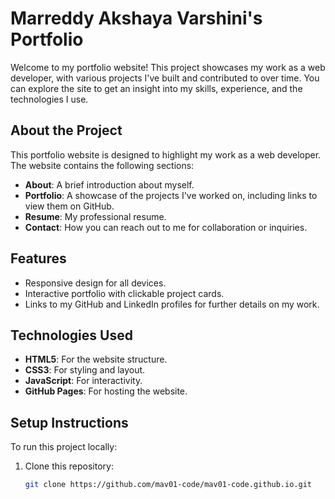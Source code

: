 # Marreddy Akshaya Varshini's Portfolio

Welcome to my portfolio website! This project showcases my work as a web developer, with various projects I've built and contributed to over time. You can explore the site to get an insight into my skills, experience, and the technologies I use.

## About the Project

This portfolio website is designed to highlight my work as a web developer. The website contains the following sections:

- **About**: A brief introduction about myself.
- **Portfolio**: A showcase of the projects I've worked on, including links to view them on GitHub.
- **Resume**: My professional resume.
- **Contact**: How you can reach out to me for collaboration or inquiries.

## Features

- Responsive design for all devices.
- Interactive portfolio with clickable project cards.
- Links to my GitHub and LinkedIn profiles for further details on my work.

## Technologies Used

- **HTML5**: For the website structure.
- **CSS3**: For styling and layout.
- **JavaScript**: For interactivity.
- **GitHub Pages**: For hosting the website.

## Setup Instructions

To run this project locally:

1. Clone this repository:
   ```bash
   git clone https://github.com/mav01-code/mav01-code.github.io.git
